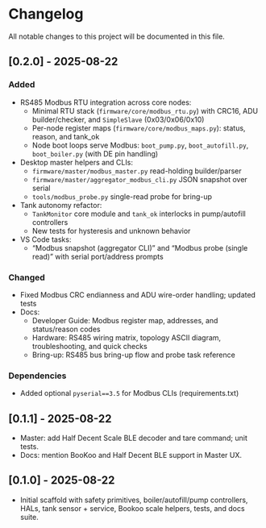 # Changelog

All notable changes to this project will be documented in this file.

## [0.2.0] - 2025-08-22

### Added

- RS485 Modbus RTU integration across core nodes:
	- Minimal RTU stack (`firmware/core/modbus_rtu.py`) with CRC16, ADU builder/checker, and `SimpleSlave` (0x03/0x06/0x10)
	- Per-node register maps (`firmware/core/modbus_maps.py`): status, reason, and tank_ok
	- Node boot loops serve Modbus: `boot_pump.py`, `boot_autofill.py`, `boot_boiler.py` (with DE pin handling)
- Desktop master helpers and CLIs:
	- `firmware/master/modbus_master.py` read-holding builder/parser
	- `firmware/master/aggregator_modbus_cli.py` JSON snapshot over serial
	- `tools/modbus_probe.py` single-read probe for bring-up
- Tank autonomy refactor:
	- `TankMonitor` core module and `tank_ok` interlocks in pump/autofill controllers
	- New tests for hysteresis and unknown behavior
- VS Code tasks:
	- “Modbus snapshot (aggregator CLI)” and “Modbus probe (single read)” with serial port/address prompts

### Changed

- Fixed Modbus CRC endianness and ADU wire-order handling; updated tests
- Docs:
	- Developer Guide: Modbus register map, addresses, and status/reason codes
	- Hardware: RS485 wiring matrix, topology ASCII diagram, troubleshooting, and quick checks
	- Bring-up: RS485 bus bring-up flow and probe task reference

### Dependencies

- Added optional `pyserial==3.5` for Modbus CLIs (requirements.txt)

## [0.1.1] - 2025-08-22

- Master: add Half Decent Scale BLE decoder and tare command; unit tests.
- Docs: mention BooKoo and Half Decent BLE support in Master UX.

## [0.1.0] - 2025-08-22

- Initial scaffold with safety primitives, boiler/autofill/pump controllers, HALs, tank sensor + service, Bookoo scale helpers, tests, and docs suite.
